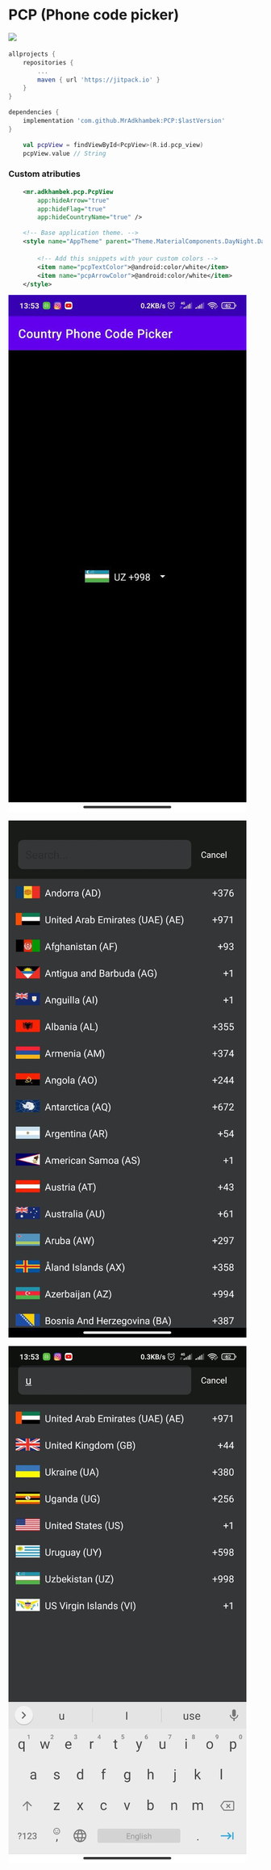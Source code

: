 # PCP (Phone code picker)

[![](https://jitpack.io/v/MrAdkhambek/PCP.svg)](https://jitpack.io/#MrAdkhambek/PCP)

```gradle
allprojects {
    repositories {
        ...
        maven { url 'https://jitpack.io' }
    }
}
```

```gradle
dependencies {
    implementation 'com.github.MrAdkhambek:PCP:$lastVersion'
}
```

```kotlin
    val pcpView = findViewById<PcpView>(R.id.pcp_view)
    pcpView.value // String
```

### Custom atributies
```xml
    <mr.adkhambek.pcp.PcpView
        app:hideArrow="true"
        app:hideFlag="true"
        app:hideCountryName="true" />
```

```xml
    <!-- Base application theme. -->
    <style name="AppTheme" parent="Theme.MaterialComponents.DayNight.DarkActionBar">

        <!-- Add this snippets with your custom colors -->
        <item name="pcpTextColor">@android:color/white</item>
        <item name="pcpArrowColor">@android:color/white</item>
    </style>
```

![Image](media/1.jpeg)

![Image](media/2.jpeg)

![Image](media/3.jpeg)
